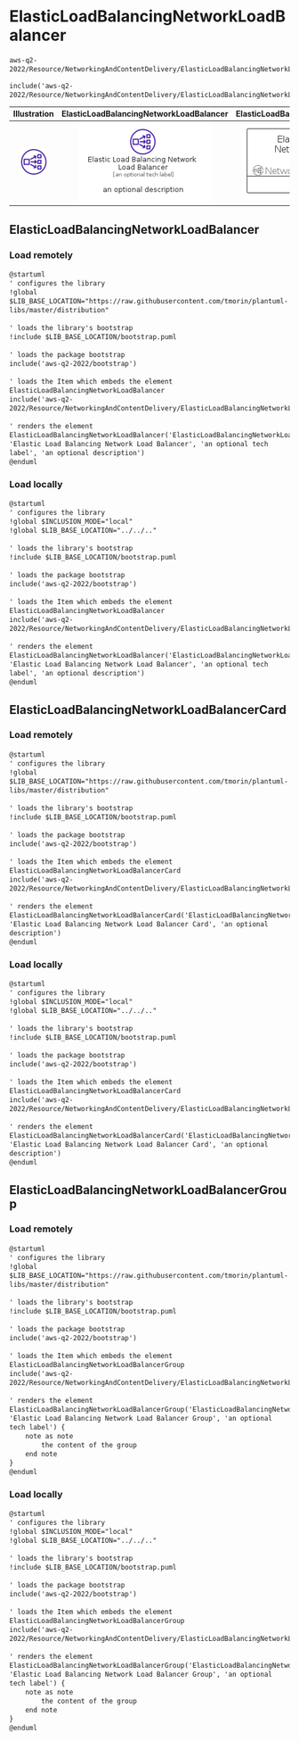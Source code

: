 # ElasticLoadBalancingNetworkLoadBalancer


```text
aws-q2-2022/Resource/NetworkingAndContentDelivery/ElasticLoadBalancingNetworkLoadBalancer
```

```text
include('aws-q2-2022/Resource/NetworkingAndContentDelivery/ElasticLoadBalancingNetworkLoadBalancer')
```



| Illustration | ElasticLoadBalancingNetworkLoadBalancer | ElasticLoadBalancingNetworkLoadBalancerCard | ElasticLoadBalancingNetworkLoadBalancerGroup |
| :---: | :---: | :---: | :---: |
| ![illustration for Illustration](../../../aws-q2-2022/Resource/NetworkingAndContentDelivery/ElasticLoadBalancingNetworkLoadBalancer.png) | ![illustration for ElasticLoadBalancingNetworkLoadBalancer](../../../aws-q2-2022/Resource/NetworkingAndContentDelivery/ElasticLoadBalancingNetworkLoadBalancer.Local.png) | ![illustration for ElasticLoadBalancingNetworkLoadBalancerCard](../../../aws-q2-2022/Resource/NetworkingAndContentDelivery/ElasticLoadBalancingNetworkLoadBalancerCard.Local.png) | ![illustration for ElasticLoadBalancingNetworkLoadBalancerGroup](../../../aws-q2-2022/Resource/NetworkingAndContentDelivery/ElasticLoadBalancingNetworkLoadBalancerGroup.Local.png) |




## ElasticLoadBalancingNetworkLoadBalancer

### Load remotely
```plantuml
@startuml
' configures the library
!global $LIB_BASE_LOCATION="https://raw.githubusercontent.com/tmorin/plantuml-libs/master/distribution"

' loads the library's bootstrap
!include $LIB_BASE_LOCATION/bootstrap.puml

' loads the package bootstrap
include('aws-q2-2022/bootstrap')

' loads the Item which embeds the element ElasticLoadBalancingNetworkLoadBalancer
include('aws-q2-2022/Resource/NetworkingAndContentDelivery/ElasticLoadBalancingNetworkLoadBalancer')

' renders the element
ElasticLoadBalancingNetworkLoadBalancer('ElasticLoadBalancingNetworkLoadBalancer', 'Elastic Load Balancing Network Load Balancer', 'an optional tech label', 'an optional description')
@enduml
```

### Load locally
```plantuml
@startuml
' configures the library
!global $INCLUSION_MODE="local"
!global $LIB_BASE_LOCATION="../../.."

' loads the library's bootstrap
!include $LIB_BASE_LOCATION/bootstrap.puml

' loads the package bootstrap
include('aws-q2-2022/bootstrap')

' loads the Item which embeds the element ElasticLoadBalancingNetworkLoadBalancer
include('aws-q2-2022/Resource/NetworkingAndContentDelivery/ElasticLoadBalancingNetworkLoadBalancer')

' renders the element
ElasticLoadBalancingNetworkLoadBalancer('ElasticLoadBalancingNetworkLoadBalancer', 'Elastic Load Balancing Network Load Balancer', 'an optional tech label', 'an optional description')
@enduml
```

## ElasticLoadBalancingNetworkLoadBalancerCard

### Load remotely
```plantuml
@startuml
' configures the library
!global $LIB_BASE_LOCATION="https://raw.githubusercontent.com/tmorin/plantuml-libs/master/distribution"

' loads the library's bootstrap
!include $LIB_BASE_LOCATION/bootstrap.puml

' loads the package bootstrap
include('aws-q2-2022/bootstrap')

' loads the Item which embeds the element ElasticLoadBalancingNetworkLoadBalancerCard
include('aws-q2-2022/Resource/NetworkingAndContentDelivery/ElasticLoadBalancingNetworkLoadBalancer')

' renders the element
ElasticLoadBalancingNetworkLoadBalancerCard('ElasticLoadBalancingNetworkLoadBalancerCard', 'Elastic Load Balancing Network Load Balancer Card', 'an optional description')
@enduml
```

### Load locally
```plantuml
@startuml
' configures the library
!global $INCLUSION_MODE="local"
!global $LIB_BASE_LOCATION="../../.."

' loads the library's bootstrap
!include $LIB_BASE_LOCATION/bootstrap.puml

' loads the package bootstrap
include('aws-q2-2022/bootstrap')

' loads the Item which embeds the element ElasticLoadBalancingNetworkLoadBalancerCard
include('aws-q2-2022/Resource/NetworkingAndContentDelivery/ElasticLoadBalancingNetworkLoadBalancer')

' renders the element
ElasticLoadBalancingNetworkLoadBalancerCard('ElasticLoadBalancingNetworkLoadBalancerCard', 'Elastic Load Balancing Network Load Balancer Card', 'an optional description')
@enduml
```

## ElasticLoadBalancingNetworkLoadBalancerGroup

### Load remotely
```plantuml
@startuml
' configures the library
!global $LIB_BASE_LOCATION="https://raw.githubusercontent.com/tmorin/plantuml-libs/master/distribution"

' loads the library's bootstrap
!include $LIB_BASE_LOCATION/bootstrap.puml

' loads the package bootstrap
include('aws-q2-2022/bootstrap')

' loads the Item which embeds the element ElasticLoadBalancingNetworkLoadBalancerGroup
include('aws-q2-2022/Resource/NetworkingAndContentDelivery/ElasticLoadBalancingNetworkLoadBalancer')

' renders the element
ElasticLoadBalancingNetworkLoadBalancerGroup('ElasticLoadBalancingNetworkLoadBalancerGroup', 'Elastic Load Balancing Network Load Balancer Group', 'an optional tech label') {
    note as note
        the content of the group
    end note
}
@enduml
```

### Load locally
```plantuml
@startuml
' configures the library
!global $INCLUSION_MODE="local"
!global $LIB_BASE_LOCATION="../../.."

' loads the library's bootstrap
!include $LIB_BASE_LOCATION/bootstrap.puml

' loads the package bootstrap
include('aws-q2-2022/bootstrap')

' loads the Item which embeds the element ElasticLoadBalancingNetworkLoadBalancerGroup
include('aws-q2-2022/Resource/NetworkingAndContentDelivery/ElasticLoadBalancingNetworkLoadBalancer')

' renders the element
ElasticLoadBalancingNetworkLoadBalancerGroup('ElasticLoadBalancingNetworkLoadBalancerGroup', 'Elastic Load Balancing Network Load Balancer Group', 'an optional tech label') {
    note as note
        the content of the group
    end note
}
@enduml
```

